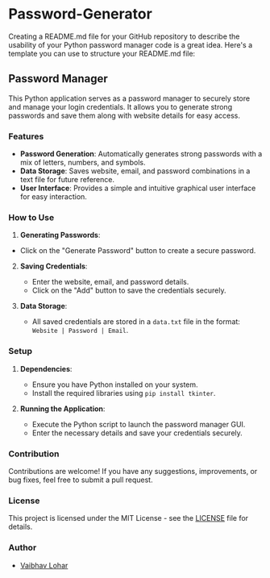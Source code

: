 # Password-Generator

Creating a README.md file for your GitHub repository to describe the usability of your Python password manager code is a great idea. Here's a template you can use to structure your README.md file:

## Password Manager

This Python application serves as a password manager to securely store and manage your login credentials. It allows you to generate strong passwords and save them along with website details for easy access.

### Features

- **Password Generation**: Automatically generates strong passwords with a mix of letters, numbers, and symbols.
- **Data Storage**: Saves website, email, and password combinations in a text file for future reference.
- **User Interface**: Provides a simple and intuitive graphical user interface for easy interaction.

### How to Use

1. **Generating Passwords**:
  - Click on the "Generate Password" button to create a secure password.
   
2. **Saving Credentials**:
   - Enter the website, email, and password details.
   - Click on the "Add" button to save the credentials securely.

3. **Data Storage**:
   - All saved credentials are stored in a `data.txt` file in the format: `Website | Password | Email`.

### Setup

1. **Dependencies**:
   - Ensure you have Python installed on your system.
   - Install the required libraries using `pip install tkinter`.

2. **Running the Application**:
   - Execute the Python script to launch the password manager GUI.
   - Enter the necessary details and save your credentials securely.

### Contribution

Contributions are welcome! If you have any suggestions, improvements, or bug fixes, feel free to submit a pull request.

### License

This project is licensed under the MIT License - see the [LICENSE](LICENSE) file for details.

### Author

- [Vaibhav Lohar](https://github.com/Vaibhav-888)

